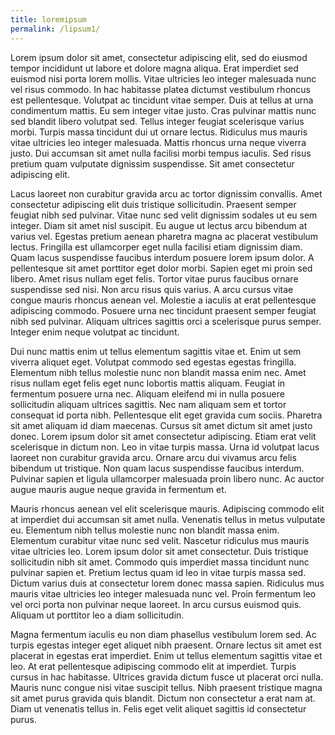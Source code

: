 ```yaml
---
title: loremipsum
permalink: /lipsum1/
---
```


Lorem ipsum dolor sit amet, consectetur adipiscing elit, sed do eiusmod tempor incididunt ut labore et dolore magna aliqua. Erat imperdiet sed euismod nisi porta lorem mollis. Vitae ultricies leo integer malesuada nunc vel risus commodo. In hac habitasse platea dictumst vestibulum rhoncus est pellentesque. Volutpat ac tincidunt vitae semper. Duis at tellus at urna condimentum mattis. Eu sem integer vitae justo. Cras pulvinar mattis nunc sed blandit libero volutpat sed. Tellus integer feugiat scelerisque varius morbi. Turpis massa tincidunt dui ut ornare lectus. Ridiculus mus mauris vitae ultricies leo integer malesuada. Mattis rhoncus urna neque viverra justo. Dui accumsan sit amet nulla facilisi morbi tempus iaculis. Sed risus pretium quam vulputate dignissim suspendisse. Sit amet consectetur adipiscing elit.

Lacus laoreet non curabitur gravida arcu ac tortor dignissim convallis. Amet consectetur adipiscing elit duis tristique sollicitudin. Praesent semper feugiat nibh sed pulvinar. Vitae nunc sed velit dignissim sodales ut eu sem integer. Diam sit amet nisl suscipit. Eu augue ut lectus arcu bibendum at varius vel. Egestas pretium aenean pharetra magna ac placerat vestibulum lectus. Fringilla est ullamcorper eget nulla facilisi etiam dignissim diam. Quam lacus suspendisse faucibus interdum posuere lorem ipsum dolor. A pellentesque sit amet porttitor eget dolor morbi. Sapien eget mi proin sed libero. Amet risus nullam eget felis. Tortor vitae purus faucibus ornare suspendisse sed nisi. Non arcu risus quis varius. A arcu cursus vitae congue mauris rhoncus aenean vel. Molestie a iaculis at erat pellentesque adipiscing commodo. Posuere urna nec tincidunt praesent semper feugiat nibh sed pulvinar. Aliquam ultrices sagittis orci a scelerisque purus semper. Integer enim neque volutpat ac tincidunt.

Dui nunc mattis enim ut tellus elementum sagittis vitae et. Enim ut sem viverra aliquet eget. Volutpat commodo sed egestas egestas fringilla. Elementum nibh tellus molestie nunc non blandit massa enim nec. Amet risus nullam eget felis eget nunc lobortis mattis aliquam. Feugiat in fermentum posuere urna nec. Aliquam eleifend mi in nulla posuere sollicitudin aliquam ultrices sagittis. Nec nam aliquam sem et tortor consequat id porta nibh. Pellentesque elit eget gravida cum sociis. Pharetra sit amet aliquam id diam maecenas. Cursus sit amet dictum sit amet justo donec. Lorem ipsum dolor sit amet consectetur adipiscing. Etiam erat velit scelerisque in dictum non. Leo in vitae turpis massa. Urna id volutpat lacus laoreet non curabitur gravida arcu. Ornare arcu dui vivamus arcu felis bibendum ut tristique. Non quam lacus suspendisse faucibus interdum. Pulvinar sapien et ligula ullamcorper malesuada proin libero nunc. Ac auctor augue mauris augue neque gravida in fermentum et.

Mauris rhoncus aenean vel elit scelerisque mauris. Adipiscing commodo elit at imperdiet dui accumsan sit amet nulla. Venenatis tellus in metus vulputate eu. Elementum nibh tellus molestie nunc non blandit massa enim. Elementum curabitur vitae nunc sed velit. Nascetur ridiculus mus mauris vitae ultricies leo. Lorem ipsum dolor sit amet consectetur. Duis tristique sollicitudin nibh sit amet. Commodo quis imperdiet massa tincidunt nunc pulvinar sapien et. Pretium lectus quam id leo in vitae turpis massa sed. Dictum varius duis at consectetur lorem donec massa sapien. Ridiculus mus mauris vitae ultricies leo integer malesuada nunc vel. Proin fermentum leo vel orci porta non pulvinar neque laoreet. In arcu cursus euismod quis. Aliquam ut porttitor leo a diam sollicitudin.

Magna fermentum iaculis eu non diam phasellus vestibulum lorem sed. Ac turpis egestas integer eget aliquet nibh praesent. Ornare lectus sit amet est placerat in egestas erat imperdiet. Enim ut tellus elementum sagittis vitae et leo. At erat pellentesque adipiscing commodo elit at imperdiet. Turpis cursus in hac habitasse. Ultrices gravida dictum fusce ut placerat orci nulla. Mauris nunc congue nisi vitae suscipit tellus. Nibh praesent tristique magna sit amet purus gravida quis blandit. Dictum non consectetur a erat nam at. Diam ut venenatis tellus in. Felis eget velit aliquet sagittis id consectetur purus.